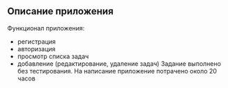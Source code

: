 ## Описание приложения
Функционал приложения:
- регистрация
- авторизация
- просмотр списка задач
- добавление (редактирование, удаление задач)
Задание выполнено без тестирования.
На написание приложение потрачено около 20 часов

